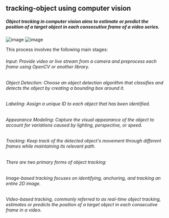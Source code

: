 ## tracking-object using computer vision
##### Object tracking in computer vision aims to estimate or predict the position of a target object in each consecutive frame of a video series. 
![image](https://github.com/A94-M/tracking-OBJECT/assets/72561249/cd695d58-3c61-4f15-a5ac-6d117d965d73)
![image](https://github.com/A94-M/tracking-OBJECT/assets/72561249/c520f2ee-bff2-493e-a5db-8db8d95dd600)

This process involves the following main stages:
###### Input: Provide video or live stream from a camera and preprocess each frame using OpenCV or another library.
###### Object Detection: Choose an object detection algorithm that classifies and detects the object by creating a bounding box around it.
###### Labeling: Assign a unique ID to each object that has been identified.
###### Appearance Modeling: Capture the visual appearance of the object to account for variations caused by lighting, perspective, or speed.
###### Tracking: Keep track of the detected object's movement through different frames while maintaining its relevant path.
###### There are two primary forms of object tracking:
###### Image-based tracking focuses on identifying, anchoring, and tracking an entire 2D image.
###### Video-based tracking, commonly referred to as real-time object tracking, estimates or predicts the position of a target object in each consecutive frame in a video.


